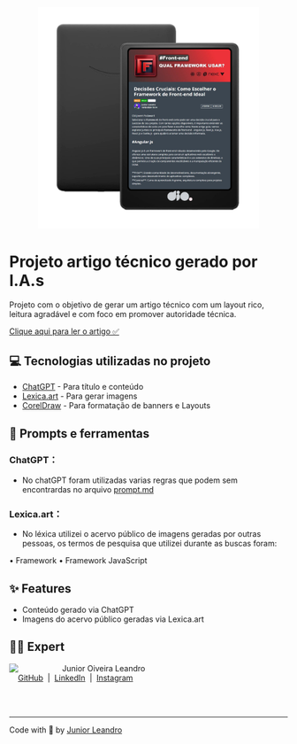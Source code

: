
<p align="center">
  <img 
    src="./assets/preview.png"
    width="400"  
  />
</p>

# Projeto artigo técnico gerado por I.A.s


Projeto com o objetivo de gerar um artigo técnico com um layout rico, leitura agradável e com foco em promover autoridade técnica.

<a href="https://web.dio.me/articles/decisoes-cruciais-como-escolher-o-framework-de-front-end-ideal?back=/home" title="View PDF now">Clique aqui para ler o artigo ✅</a>

## 💻 Tecnologias utilizadas no projeto

- [ChatGPT](https://chat.openai.com/) - Para título e conteúdo
- [Lexica.art](https://lexica.art/) - Para gerar imagens
- [CorelDraw](https://www.coreldraw.com/) - Para formatação de banners e Layouts

## 📄 Prompts e ferramentas


### ChatGPT：

- No chatGPT foram utilizadas varias regras que podem sem encontrardas no arquivo 
[prompt.md](./assets/prompt.md) 


### Lexica.art：

- No léxica utilizei o acervo público de imagens geradas por outras pessoas, os termos de pesquisa que utilizei durante as buscas foram:

• Framework
• Framework JavaScript




## ✨ Features

- Conteúdo gerado via ChatGPT
- Imagens do acervo público geradas via Lexica.art


## 👨‍💻 Expert

<p>
    <img 
      align=left 
      margin=10 
      width=80 
      src="https://avatars.githubusercontent.com/u/121445530?v=4"
    />
    <p>&nbsp&nbsp&nbsp&nbspJunior Oiveira Leandro<br>
    &nbsp&nbsp&nbsp
    <a href="https://github.com/junior-leandro">
    GitHub</a>&nbsp&nbsp;|&nbsp;
    <a href="www.linkedin.com/in/junior-leandro">LinkedIn</a>
&nbsp;|&nbsp;
    <a href="https://www.instagram.com/jr_uba">
    Instagram</a>
&nbsp;&nbsp;</p>
</p>
<br/><br/>
<p>

---

Code with 💜 by [Junior Leandro](https://github.com/junior-leandro)